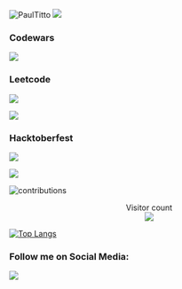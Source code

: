 <p><img src="https://github-readme-stats.vercel.app/api?username=PaulTitto&show_icons=true&theme=nightowl&locale=en" alt="PaulTitto" /> <img src="https://github-readme-streak-stats.herokuapp.com?user=PaulTitto&theme=algolia&date_format=M%20j%5B%2C%20Y%5D" /></p>


<!---
<p><img src="https://github-readme-stats.vercel.app/api/top-langs?username=PaulTitto&show_icons=true&locale=en&layout=compact&theme=nightowl" alt="PaulTitto" /></p>
-->

### Codewars
<p><img src="https://www.codewars.com/users/PaulTitto/badges/large" /></p>

### Leetcode
<p><img src="https://img.shields.io/badge/dynamic/json?style=for-the-badge&labelColor=black&color=%23ffa116&label=Solved&query=solvedOverTotal&url=https%3A%2F%2Fleetcode-badge.vercel.app%2Fapi%2Fusers%2Fcascandaliato&logo=leetcode&logoColor=yellow" /></p>
<p><img src="https://leetcode-stats-six.vercel.app/?username=paulustito555&theme=dark"/ ></p>

### Hacktoberfest
<p><img src="https://holopin.me/paultitto"/> </p>

![](https://media0.giphy.com/media/3otPorWLQJq5GmHRtu/giphy.gif)

<!-- <a href=#><img src="[contributions.svg](https://user-images.githubusercontent.com/55125872/200218020-117f75e1-943c-4af7-b1dd-b3ffc46f2320.svg)"></a> -->
![contributions](https://user-images.githubusercontent.com/55125872/200218020-117f75e1-943c-4af7-b1dd-b3ffc46f2320.svg)
<p align="center"> 
  Visitor count<br>
  <img src="https://profile-counter.glitch.me/PaulTitto/count.svg" />
</p>

[![Top Langs](https://github-readme-stats.vercel.app/api/top-langs/?username=angellee177&langs_count=10&layout=compact)](https://github.com/PaulTitto/PaulTitto)
<br />

### **Follow me on Social Media:**

[![](https://img.shields.io/badge/Instagram-E4405F?style=for-the-badge&logo=instagram&logoColor=white)](https://www.instagram.com/haititto) 
